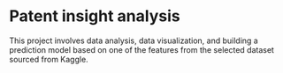 # Patent insight analysis

This project involves data analysis, data visualization, and building a prediction model based on one of the features from the selected dataset sourced from Kaggle.
